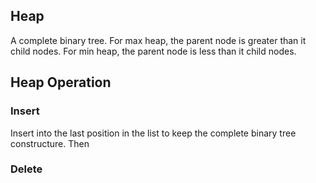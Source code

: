 ## Heap
A complete binary tree. For max heap, the parent node is greater than it child nodes. For min heap, the parent node is less than it child nodes.
## Heap Operation
### Insert
Insert into the last position in the list to keep the complete binary tree constructure. Then 
### Delete